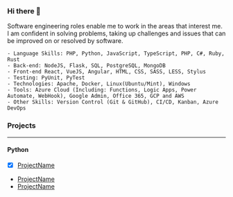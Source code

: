 ### Hi there 👋

Software engineering roles enable me to work in the areas that interest me. I am confident in solving problems, taking up challenges and issues that can be improved on or resolved by software.

```
- Language Skills: PHP, Python, JavaScript, TypeScript, PHP, C#, Ruby, Rust
- Back-end: NodeJS, Flask, SQL, PostgreSQL, MongoDB
- Front-end React, VueJS, Angular, HTML, CSS, SASS, LESS, Stylus
- Testing: PyUnit, PyTest
- Technologies: Apache, Docker, Linux(Ubuntu/Mint), Windows
- Tools: Azure Cloud (Including: Functions, Logic Apps, Power Automate, WebHook), Google Admin, Office 365, GCP and AWS
- Other Skills: Version Control (Git & GitHub), CI/CD, Kanban, Azure DevOps
```
### Projects
---

#### Python

- [x] [ProjectName](https://...)
- [ProjectName](https://...)
- [ProjectName](https://...)


<!--
- 🔭 I’m currently working on ...
- 🌱 I’m currently learning ...
- 👯 I’m looking to collaborate on ...
- 🤔 I’m looking for help with ...
- 💬 Ask me about ...
- 📫 How to reach me: ...
- 😄 Pronouns: ...
- ⚡ Fun fact: ...
-->
